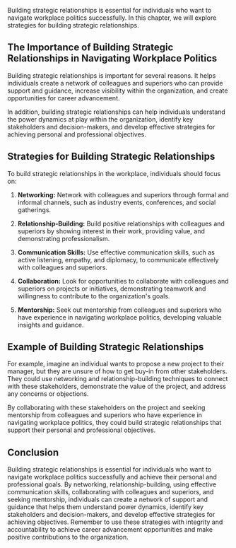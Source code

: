 
Building strategic relationships is essential for individuals who want to navigate workplace politics successfully. In this chapter, we will explore strategies for building strategic relationships.

The Importance of Building Strategic Relationships in Navigating Workplace Politics
-----------------------------------------------------------------------------------

Building strategic relationships is important for several reasons. It helps individuals create a network of colleagues and superiors who can provide support and guidance, increase visibility within the organization, and create opportunities for career advancement.

In addition, building strategic relationships can help individuals understand the power dynamics at play within the organization, identify key stakeholders and decision-makers, and develop effective strategies for achieving personal and professional objectives.

Strategies for Building Strategic Relationships
-----------------------------------------------

To build strategic relationships in the workplace, individuals should focus on:

1. **Networking:** Network with colleagues and superiors through formal and informal channels, such as industry events, conferences, and social gatherings.

2. **Relationship-Building:** Build positive relationships with colleagues and superiors by showing interest in their work, providing value, and demonstrating professionalism.

3. **Communication Skills:** Use effective communication skills, such as active listening, empathy, and diplomacy, to communicate effectively with colleagues and superiors.

4. **Collaboration:** Look for opportunities to collaborate with colleagues and superiors on projects or initiatives, demonstrating teamwork and willingness to contribute to the organization's goals.

5. **Mentorship:** Seek out mentorship from colleagues and superiors who have experience in navigating workplace politics, developing valuable insights and guidance.

Example of Building Strategic Relationships
-------------------------------------------

For example, imagine an individual wants to propose a new project to their manager, but they are unsure of how to get buy-in from other stakeholders. They could use networking and relationship-building techniques to connect with these stakeholders, demonstrate the value of the project, and address any concerns or objections.

By collaborating with these stakeholders on the project and seeking mentorship from colleagues and superiors who have experience in navigating workplace politics, they could build strategic relationships that support their personal and professional objectives.

Conclusion
----------

Building strategic relationships is essential for individuals who want to navigate workplace politics successfully and achieve their personal and professional goals. By networking, relationship-building, using effective communication skills, collaborating with colleagues and superiors, and seeking mentorship, individuals can create a network of support and guidance that helps them understand power dynamics, identify key stakeholders and decision-makers, and develop effective strategies for achieving objectives. Remember to use these strategies with integrity and accountability to achieve career advancement opportunities and make positive contributions to the organization.

